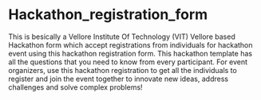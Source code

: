 # Hackathon_registration_form
This is besically a Vellore Institute Of Technology (VIT) Vellore based Hackathon form which accept registrations from individuals for hackathon event
using this hackathon registration form. This hackathon template has all the questions that you need to know from every participant. For event organizers,
use this hackathon registration to get all the individuals to register and join the event together to innovate new ideas, address challenges and solve complex
problems!

